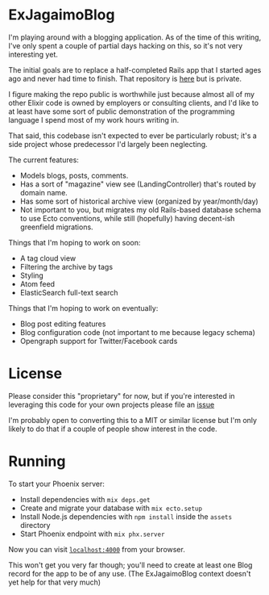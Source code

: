 # ExJagaimoBlog

I'm playing around with a blogging application. As of the time of this
writing, I've only spent a couple of partial days hacking on this, so it's not very
interesting yet.

The initial goals are to replace a half-completed Rails app that I started ages
ago and never had time to finish. That repository is [here](https://github.com/JasonTrue/jagaimoblog)
but is private.

I figure making the repo public is worthwhile just because almost all of my other Elixir
code is owned by employers or consulting clients, and I'd like to at least have some
sort of public demonstration of the programming language I spend most of my work hours
writing in.

That said, this codebase isn't expected to ever be particularly robust; it's a side
project whose predecessor I'd largely been neglecting.

The current features:

- Models blogs, posts, comments.
- Has a sort of "magazine" view see (LandingController) that's routed by
domain name.
- Has some sort of historical archive view (organized by year/month/day)
- Not important to you, but migrates my old Rails-based database schema to use
Ecto conventions, while still (hopefully) having decent-ish greenfield migrations.
  
Things that I'm hoping to work on soon:
- A tag cloud view
- Filtering the archive by tags
- Styling
- Atom feed
- ElasticSearch full-text search

Things that I'm hoping to work on eventually:
- Blog post editing features
- Blog configuration code (not important to me because legacy schema)
- Opengraph support for Twitter/Facebook cards

# License

Please consider this "proprietary" for now, but if you're interested
in leveraging this code for your own projects please file an [issue](https://github.com/JasonTrue/ex_jagaimo_blog/issues)

I'm probably open to converting this to a MIT or similar license but I'm only
likely to do that if a couple of people show interest in the code.

# Running

To start your Phoenix server:

  * Install dependencies with `mix deps.get`
  * Create and migrate your database with `mix ecto.setup`
  * Install Node.js dependencies with `npm install` inside the `assets` directory
  * Start Phoenix endpoint with `mix phx.server`

Now you can visit [`localhost:4000`](http://localhost:4000) from your browser.

This won't get you very far though; you'll need to create at least one Blog record
for the app to be of any use. (The ExJagaimoBlog context doesn't yet help for that very much)


